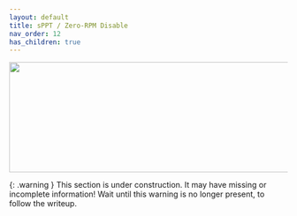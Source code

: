 ```yaml
---
layout: default
title: sPPT / Zero-RPM Disable
nav_order: 12
has_children: true
---
```


<p align="center">
  <img width="650" height="200" src="../../../assets/HeadersPPT.png">
</p>

{: .warning }
This section is under construction. It may have missing or incomplete information! Wait until this warning is no longer present, to follow the writeup.
